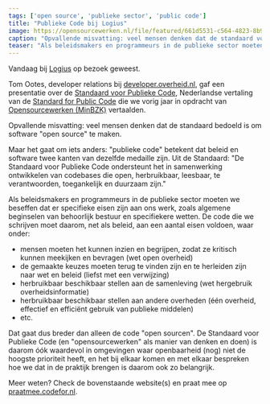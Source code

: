 ```yaml
---
tags: ['open source', 'publieke sector', 'public code']
title: "Publieke Code bij Logius"
image: https://opensourcewerken.nl/file/featured/661d5531-c564-4823-8b9a-7ebdd6801690?cache=1736943817&size=1400
caption: "Opvallende misvatting: veel mensen denken dat de standaard voor publieke code bedoeld is om software 'open source' te maken."
teaser: "Als beleidsmakers en programmeurs in de publieke sector moeten we beseffen dat er specifieke eisen zijn aan ons werk. De Standaard voor Publieke Code is daarom óók waardevol in omgevingen waar openbaarheid (nog) niet de hoogste prioriteit heeft."
---
```


Vandaag bij [Logius](https://www.logius.nl/) op bezoek geweest.

Tom Ootes, developer relations bij [developer.overheid.nl](https://developer.overheid.nl), gaf een presentatie over de [Standaard voor Publieke Code](https://www.standaardvoorpubliekecode.nl/presentation), Nederlandse vertaling van de [Standard for Public Code](https://www.standardforpubliccode.org) die we vorig jaar in opdracht van [Opensourcewerken (MinBZK)](https://www.opensourcewerken.nl) vertaalden.

Opvallende misvatting: veel mensen denken dat de standaard bedoeld is om software "open source" te maken.

Maar het gaat om iets anders: "publieke code" betekent dat beleid en software twee kanten van dezelfde medaille zijn. Uit de Standaard: "De Standaard voor Publieke Code ondersteunt het in samenwerking ontwikkelen van codebases die open, herbruikbaar, leesbaar, te verantwoorden, toegankelijk en duurzaam zijn."

Als beleidsmakers en programmeurs in de publieke sector moeten we beseffen dat er specifieke eisen zijn aan ons werk, zoals algemene beginselen van behoorlijk bestuur en specifiekere wetten. De code die we schrijven moet daarom, net als beleid, aan een aantal eisen voldoen, waar onder:
- mensen moeten het kunnen inzien en begrijpen, zodat ze kritisch kunnen meekijken en bevragen (wet open overheid)
- de gemaakte keuzes moeten terug te vinden zijn en te herleiden zijn naar wet en beleid (liefst met een verwijzing)
- herbruikbaar beschikbaar stellen aan de samenleving (wet hergebruik overheidsinformatie)
- herbruikbaar beschikbaar stellen aan andere overheden (één overheid, effectief en efficiënt gebruik van publieke middelen)
- etc.

Dat gaat dus breder dan alleen de code "open sourcen". De Standaard voor Publieke Code (en "opensourcewerken" als manier van denken en doen) is daarom óók waardevol in omgevingen waar openbaarheid (nog) niet de hoogste prioriteit heeft, en het bij elkaar komen en met elkaar bespreken hoe we dat in de praktijk brengen is daarom ook zo belangrijk.

Meer weten? Check de bovenstaande website(s) en praat mee op [praatmee.codefor.nl](https://praatmee.codefor.nl).
